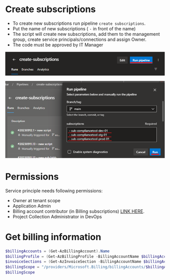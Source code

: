 # Create subscriptions
- To create new subscriptions run pipeline `create subscriptions`.
- Put the name of new subscriptions ( `-` in front of the name)
- The script will create new subscriptions, add them to the management group, create service principals/connections and assign Owner. 
- The code must be approved by IT Manager

![Edit](./pics/runPipeline.png)

![Commit](./pics/run.png)

# Permissions

Service principle needs following permissions:

- Owner at tenant scope
- Application Admin
- Billing account contributor (in Billing subscriptions) [LINK HERE](https://learn.microsoft.com/en-us/azure/cost-management-billing/manage/programmatically-create-subscription).
- Project Collection Administrator in DevOps

# Get billing information
```powershell
$billingAccounts = (Get-AzBillingAccount).Name
$billingProfile = (Get-AzBillingProfile -BillingAccountName $billingAccounts).Name
$invoiceSections = (Get-AzInvoiceSection -BillingAccountName $billingAccounts -BillingProfileName $billingProfile)[0].Name
$billingScope = "/providers/Microsoft.Billing/billingAccounts/$billingAccounts/billingProfiles/$billingProfile/invoiceSections/$invoiceSections"
$billingScope
```



